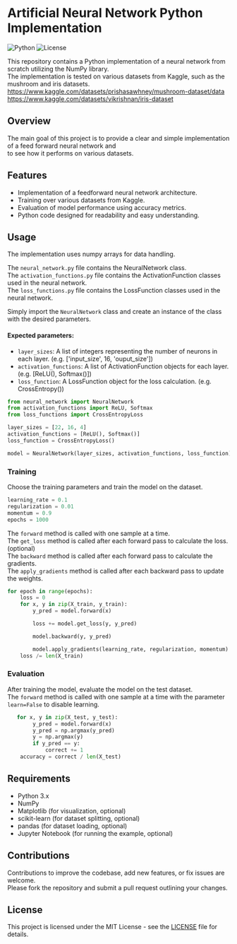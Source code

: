 # Artificial Neural Network Python Implementation

![Python](https://img.shields.io/badge/Python-3.9%2B-blue)
![License](https://img.shields.io/badge/License-MIT-purple)

This repository contains a Python implementation of a neural network from scratch utilizing the NumPy library.  
The implementation is tested on various datasets from Kaggle, such as the mushroom and iris datasets.  
https://www.kaggle.com/datasets/prishasawhney/mushroom-dataset/data  
https://www.kaggle.com/datasets/vikrishnan/iris-dataset

## Overview

The main goal of this project is to provide a clear and simple implementation of a feed forward neural network and  
to see how it performs on various datasets.

## Features

- Implementation of a feedforward neural network architecture.
- Training over various datasets from Kaggle.
- Evaluation of model performance using accuracy metrics.
- Python code designed for readability and easy understanding.

## Usage

The implementation uses numpy arrays for data handling.

The `neural_network.py` file contains the NeuralNetwork class.  
The `activation_functions.py` file contains the ActivationFunction classes used in the neural network.  
The `loss_functions.py` file contains the LossFunction classes used in the neural network.  

Simply import the `NeuralNetwork` class and create an instance of the class with the desired parameters.
#### Expected parameters:
- `layer_sizes`: A list of integers representing the number of neurons in each layer. (e.g. ['input_size', 16, 'ouput_size'])
- `activation_functions`: A list of ActivationFunction objects for each layer. (e.g. [ReLU(), Softmax()])
- `loss_function`: A LossFunction object for the loss calculation. (e.g. CrossEntropy())

```python
from neural_network import NeuralNetwork
from activation_functions import ReLU, Softmax
from loss_functions import CrossEntropyLoss

layer_sizes = [22, 16, 4]
activation_functions = [ReLU(), Softmax()]
loss_function = CrossEntropyLoss()

model = NeuralNetwork(layer_sizes, activation_functions, loss_function)
```

### Training

Choose the training parameters and train the model on the dataset.

```python
learning_rate = 0.1
regularization = 0.01
momentum = 0.9
epochs = 1000
```

The `forward` method is called with one sample at a time.  
The `get_loss` method is called after each forward pass to calculate the loss. (optional)  
The `backward` method is called after each forward pass to calculate the gradients.  
The `apply_gradients` method is called after each backward pass to update the weights.

```python
for epoch in range(epochs):
    loss = 0
    for x, y in zip(X_train, y_train):
        y_pred = model.forward(x)

        loss += model.get_loss(y, y_pred)

        model.backward(y, y_pred)

        model.apply_gradients(learning_rate, regularization, momentum)
    loss /= len(X_train)
```

### Evaluation

After training the model, evaluate the model on the test dataset.  
The `forward` method is called with one sample at a time with the parameter `learn=False` to disable learning.

```python
   for x, y in zip(X_test, y_test):
        y_pred = model.forward(x)
        y_pred = np.argmax(y_pred)
        y = np.argmax(y)
        if y_pred == y:
            correct += 1
    accuracy = correct / len(X_test)
```


## Requirements

- Python 3.x
- NumPy
- Matplotlib (for visualization, optional)
- scikit-learn (for dataset splitting, optional)
- pandas (for dataset loading, optional)
- Jupyter Notebook (for running the example, optional)

## Contributions

Contributions to improve the codebase, add new features, or fix issues are welcome.  
Please fork the repository and submit a pull request outlining your changes.

## License

This project is licensed under the MIT License - see the [LICENSE](LICENSE) file for details.
